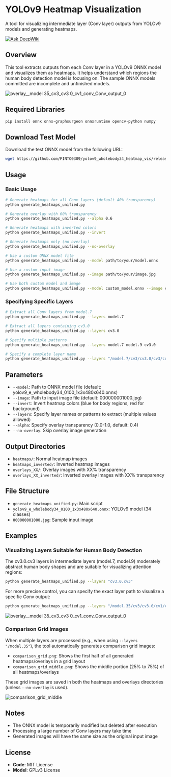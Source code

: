 # YOLOv9 Heatmap Visualization

A tool for visualizing intermediate layer (Conv layer) outputs from YOLOv9 models and generating heatmaps.

 [![Ask DeepWiki](https://deepwiki.com/badge.svg)](https://deepwiki.com/PINTO0309/yolov9_wholebody34_heatmap_vis)

## Overview

This tool extracts outputs from each Conv layer in a YOLOv9 ONNX model and visualizes them as heatmaps. It helps understand which regions the human body detection model is focusing on. The sample ONNX models committed are incomplete and unfinished models.

![overlay__model 35_cv3_cv3 0_cv1_conv_Conv_output_0](https://github.com/user-attachments/assets/9e28b8d8-3a48-4d89-875f-38ae9967b6a4)

## Required Libraries

```bash
pip install onnx onnx-graphsurgeon onnxruntime opencv-python numpy
```

## Download Test Model

Download the test ONNX model from the following URL:
```bash
wget https://github.com/PINTO0309/yolov9_wholebody34_heatmap_vis/releases/download/onnx/yolov9_e_wholebody34_0100_1x3x480x640.onnx
```

## Usage

### Basic Usage

```bash
# Generate heatmaps for all Conv layers (default 40% transparency)
python generate_heatmaps_unified.py

# Generate overlay with 60% transparency
python generate_heatmaps_unified.py --alpha 0.6

# Generate heatmaps with inverted colors
python generate_heatmaps_unified.py --invert

# Generate heatmaps only (no overlay)
python generate_heatmaps_unified.py --no-overlay

# Use a custom ONNX model file
python generate_heatmaps_unified.py --model path/to/your/model.onnx

# Use a custom input image
python generate_heatmaps_unified.py --image path/to/your/image.jpg

# Use both custom model and image
python generate_heatmaps_unified.py --model custom_model.onnx --image custom_image.jpg
```

### Specifying Specific Layers

```bash
# Extract all Conv layers from model.7
python generate_heatmaps_unified.py --layers model.7

# Extract all layers containing cv3.0
python generate_heatmaps_unified.py --layers cv3.0

# Specify multiple patterns
python generate_heatmaps_unified.py --layers model.7 model.9 cv3.0

# Specify a complete layer name
python generate_heatmaps_unified.py --layers "/model.7/cv3/cv3.0/cv3/conv/Conv_output_0"
```

## Parameters

- `--model`: Path to ONNX model file (default: yolov9_e_wholebody34_0100_1x3x480x640.onnx)
- `--image`: Path to input image file (default: 000000001000.jpg)
- `--invert`: Invert heatmap colors (blue for body regions, red for background)
- `--layers`: Specify layer names or patterns to extract (multiple values allowed)
- `--alpha`: Specify overlay transparency (0.0-1.0, default: 0.4)
- `--no-overlay`: Skip overlay image generation

## Output Directories

- `heatmaps/`: Normal heatmap images
- `heatmaps_inverted/`: Inverted heatmap images
- `overlays_XX/`: Overlay images with XX% transparency
- `overlays_XX_inverted/`: Inverted overlay images with XX% transparency

## File Structure

- `generate_heatmaps_unified.py`: Main script
- `yolov9_e_wholebody34_0100_1x3x480x640.onnx`: YOLOv9 model (34 classes)
- `000000001000.jpg`: Sample input image

## Examples

### Visualizing Layers Suitable for Human Body Detection

The cv3.0.cv3 layers in intermediate layers (model.7, model.9) moderately abstract human body shapes and are suitable for visualizing attention regions:

```bash
python generate_heatmaps_unified.py --layers "cv3.0.cv3"
```

For more precise control, you can specify the exact layer path to visualize a specific Conv output:

```bash
python generate_heatmaps_unified.py --layers "/model.35/cv3/cv3.0/cv1/conv/Conv_output_0"
```

![overlay__model 35_cv3_cv3 0_cv1_conv_Conv_output_0](https://github.com/user-attachments/assets/ced40c7a-f286-4ee7-b396-ec1bd61828a5)

### Comparison Grid Images

When multiple layers are processed (e.g., when using `--layers "/model.35"`), the tool automatically generates comparison grid images:

- `comparison_grid.png`: Shows the first half of all generated heatmaps/overlays in a grid layout
- `comparison_grid_middle.png`: Shows the middle portion (25% to 75%) of all heatmaps/overlays

These grid images are saved in both the heatmaps and overlays directories (unless `--no-overlay` is used).

![comparison_grid_middle](https://github.com/user-attachments/assets/37a62307-5e5b-40cb-94ed-0fd8396eb61d)

## Notes

- The ONNX model is temporarily modified but deleted after execution
- Processing a large number of Conv layers may take time
- Generated images will have the same size as the original input image

## License

- **Code**: MIT License
- **Model**: GPLv3 License
